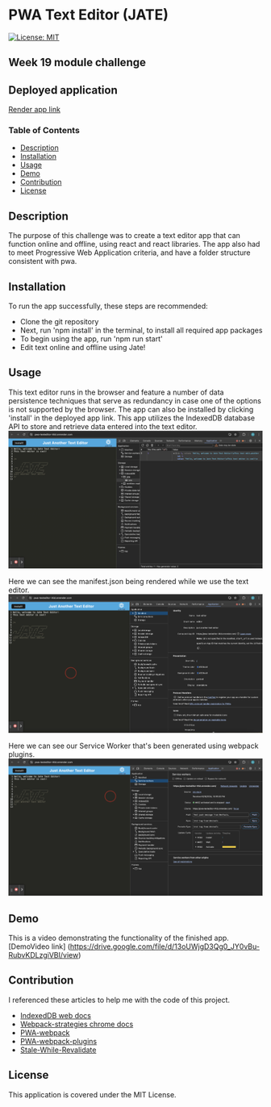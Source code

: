 # PWA Text Editor (JATE)
[![License: MIT](https://img.shields.io/badge/License-MIT-green.svg)](https://opensource.org/licenses/MIT)
## Week 19 module challenge 

## Deployed application
[Render app link](https://pwa-texteditor-l4id.onrender.com/)

### Table of Contents
  - [Description](#description)
  - [Installation](#installation)
  - [Usage](#usage)
  - [Demo](#demo)
  - [Contribution](#contribution)
  - [License](#license)

## Description
The purpose of this challenge was to create a text editor app that can function online and offline, using react and react libraries. The app also had to meet Progressive Web Application criteria, and have a folder structure consistent with pwa. 

## Installation 
To run the app successfully, these steps are recommended:
- Clone the git repository
- Next, run 'npm install' in the terminal, to install all required app packages
- To begin using the app, run 'npm run start'
- Edit text online and offline using Jate!
  
## Usage
This text editor runs in the browser and feature a number of data persistence techniques that serve as redundancy in case one of the options is not supported by the browser. The app can also be installed by clicking 'install' in the deployed app link. 
This app utilizes the IndexedDB database API to store and retrieve data entered into the text editor.  
![IndexedDB functionality](./assets/images/indexedDB.png)

Here we can see the manifest.json being rendered while we use the text editor.
![ManifestJSON functionality](./assets/images/manifestJson.png)

Here we can see our Service Worker that's been generated using webpack plugins.
![Service Worker functionality](./assets/images/serviceWorker.png)

## Demo 
This is a video demonstrating the functionality of the finished app. 
[DemoVideo link] (https://drive.google.com/file/d/13oUWjgD3Qg0_JY0vBu-RubvKDLzgiVBI/view)

## Contribution
I referenced these articles to help me with the code of this project.
- [IndexedDB web docs](https://developer.mozilla.org/en-US/docs/Web/API/IndexedDB_API/Using_IndexedDB)
- [Webpack-strategies chrome docs](https://developer.chrome.com/docs/workbox/modules/workbox-strategies)
- [PWA-webpack](https://webpack.js.org/guides/progressive-web-application/)
- [PWA-webpack-plugins](https://www.npmjs.com/package/webpack-plugin-pwa-manifest)
- [Stale-While-Revalidate](https://www.toptal.com/react-hooks/stale-while-revalidate)

## License
This application is covered under the MIT License.
